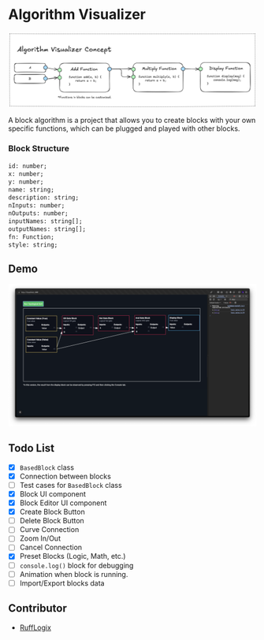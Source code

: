 # Algorithm Visualizer

![Concept](./public/images/concept.png)

A block algorithm is a project that allows you to create blocks with your own specific functions, which can be plugged and played with other blocks.

### Block Structure

```
id: number;
x: number;
y: number;
name: string;
description: string;
nInputs: number;
nOutputs: number;
inputNames: string[];
outputNames: string[];
fn: Function;
style: string;
```

## Demo

![Demo](./public/images/demo.png)

## Todo List

- [x] `BasedBlock` class
- [x] Connection between blocks
- [ ] Test cases for `BasedBlock` class
- [x] Block UI component
- [x] Block Editor UI component
- [x] Create Block Button
- [ ] Delete Block Button
- [ ] Curve Connection
- [ ] Zoom In/Out
- [ ] Cancel Connection
- [x] Preset Blocks (Logic, Math, etc.)
- [ ] `console.log()` block for debugging
- [ ] Animation when block is running.
- [ ] Import/Export blocks data

## Contributor

- [RuffLogix](https://www.github.com/rufflogix)
